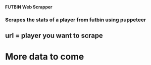 #### FUTBIN Web Scrapper

### Scrapes the stats of a player from futbin using puppeteer

## url = player you want to scrape

# More data to come
